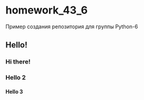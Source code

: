 # homework_43_6

Пример создания репозитория для группы Python-6

## Hello!
### Hi there!

### Hello 2
#### Hello 3

